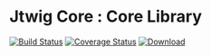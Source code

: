 # Jtwig Core : Core Library

[![Build Status](https://travis-ci.org/jtwig/jtwig-core.svg?branch=master)](https://travis-ci.org/jtwig/jtwig-core)
[![Coverage Status](https://coveralls.io/repos/github/jtwig/jtwig-core/badge.svg?branch=master)](https://coveralls.io/github/jtwig/jtwig-core?branch=master)
[![Download](https://api.bintray.com/packages/jtwig/maven/jtwig-core/images/download.svg) ](https://bintray.com/jtwig/maven/jtwig-core/_latestVersion)

